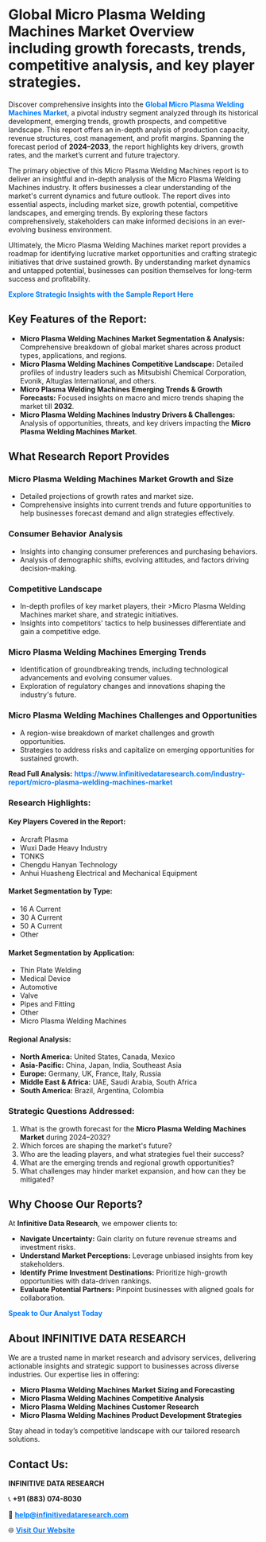 <h1>Global Micro Plasma Welding Machines Market Overview including growth forecasts, trends, competitive analysis, and key player strategies.</h1>
<p>
Discover comprehensive insights into the 
<a href="https://www.infinitivedataresearch.com/industry-report/micro-plasma-welding-machines-market" rel="dofollow" style="color: #007BFF; text-decoration: none;"><strong>Global Micro Plasma Welding Machines Market</strong></a>, a pivotal industry segment analyzed through its historical development, emerging trends, growth prospects, and competitive landscape. This report offers an in-depth analysis of production capacity, revenue structures, cost management, and profit margins. Spanning the forecast period of <strong>2024–2033</strong>, the report highlights key drivers, growth rates, and the market’s current and future trajectory.
</p>
<p>
The primary objective of this Micro Plasma Welding Machines report is to deliver an insightful and in-depth analysis of the Micro Plasma Welding Machines industry. It offers businesses a clear understanding of the market's current dynamics and future outlook. The report dives into essential aspects, including market size, growth potential, competitive landscapes, and emerging trends. By exploring these factors comprehensively, stakeholders can make informed decisions in an ever-evolving business environment.
</p>
<p>
Ultimately, the Micro Plasma Welding Machines market report provides a roadmap for identifying lucrative market opportunities and crafting strategic initiatives that drive sustained growth. By understanding market dynamics and untapped potential, businesses can position themselves for long-term success and profitability.
</p>
<p>
<a href="https://www.infinitivedataresearch.com/request-sample/reportId=102152" style="color: #007BFF; text-decoration: none;"><strong>Explore Strategic Insights with the Sample Report Here</strong></a>
</p>

<h2>Key Features of the Report:</h2>
<ul>
<li><strong>Micro Plasma Welding Machines Market Segmentation & Analysis:</strong> Comprehensive breakdown of global market shares across product types, applications, and regions.</li>
<li><strong>Micro Plasma Welding Machines Competitive Landscape:</strong> Detailed profiles of industry leaders such as Mitsubishi Chemical Corporation, Evonik, Altuglas International, and others.</li>
<li><strong>Micro Plasma Welding Machines Emerging Trends & Growth Forecasts:</strong> Focused insights on macro and micro trends shaping the market till <strong>2032</strong>.</li>
<li><strong>Micro Plasma Welding Machines Industry Drivers & Challenges:</strong> Analysis of opportunities, threats, and key drivers impacting the <strong>Micro Plasma Welding Machines Market</strong>.</li>
</ul>

<h2>What Research Report Provides</h2>
<h3>Micro Plasma Welding Machines Market Growth and Size</h3>
<ul>
<li>Detailed projections of growth rates and market size.</li>
<li>Comprehensive insights into current trends and future opportunities to help businesses forecast demand and align strategies effectively.</li>
</ul>

<h3>Consumer Behavior Analysis</h3>
<ul>
<li>Insights into changing consumer preferences and purchasing behaviors.</li>
<li>Analysis of demographic shifts, evolving attitudes, and factors driving decision-making.</li>
</ul>

<h3>Competitive Landscape</h3>
<ul>
<li>In-depth profiles of key market players, their >Micro Plasma Welding Machines market share, and strategic initiatives.</li>
<li>Insights into competitors' tactics to help businesses differentiate and gain a competitive edge.</li>
</ul>

<h3>Micro Plasma Welding Machines Emerging Trends</h3>
<ul>
<li>Identification of groundbreaking trends, including technological advancements and evolving consumer values.</li>
<li>Exploration of regulatory changes and innovations shaping the industry's future.</li>
</ul>

<h3>Micro Plasma Welding Machines Challenges and Opportunities</h3>
<ul>
<li>A region-wise breakdown of market challenges and growth opportunities.</li>
<li>Strategies to address risks and capitalize on emerging opportunities for sustained growth.</li>
</ul>
<p><strong>Read Full Analysis:</strong> <a href="https://www.infinitivedataresearch.com/industry-report/micro-plasma-welding-machines-market" rel="dofollow" style="color: #007BFF; text-decoration: none;"><strong>https://www.infinitivedataresearch.com/industry-report/micro-plasma-welding-machines-market</strong></a></p>
<h3>Research Highlights:</h3>
<h4>Key Players Covered in the Report:</h4>
<ul><li>Arcraft Plasma</li><li>Wuxi Dade Heavy Industry</li><li>TONKS</li><li>Chengdu Hanyan Technology</li><li>Anhui Huasheng Electrical and Mechanical Equipment</li></ul>
<h4>Market Segmentation by Type:</h4>
<ul><li>16 A Current</li><li>30 A Current</li><li>50 A Current</li><li>Other</li></ul>
<h4>Market Segmentation by Application:</h4>
<ul><li>Thin Plate Welding</li><li>Medical Device</li><li>Automotive</li><li>Valve</li><li>Pipes and Fitting</li><li>Other</li><li>Micro Plasma Welding Machines</li></ul>

<h4>Regional Analysis:</h4>
<ul>
<li><strong>North America:</strong> United States, Canada, Mexico</li>
<li><strong>Asia-Pacific:</strong> China, Japan, India, Southeast Asia</li>
<li><strong>Europe:</strong> Germany, UK, France, Italy, Russia</li>
<li><strong>Middle East & Africa:</strong> UAE, Saudi Arabia, South Africa</li>
<li><strong>South America:</strong> Brazil, Argentina, Colombia</li>
</ul>

<h3>Strategic Questions Addressed:</h3>
<ol>
<li>What is the growth forecast for the <strong>Micro Plasma Welding Machines Market</strong> during 2024–2032?</li>
<li>Which forces are shaping the market's future?</li>
<li>Who are the leading players, and what strategies fuel their success?</li>
<li>What are the emerging trends and regional growth opportunities?</li>
<li>What challenges may hinder market expansion, and how can they be mitigated?</li>
</ol>

<h2>Why Choose Our Reports?</h2>
<p>At <strong>Infinitive Data Research</strong>, we empower clients to:</p>
<ul>
<li><strong>Navigate Uncertainty:</strong> Gain clarity on future revenue streams and investment risks.</li>
<li><strong>Understand Market Perceptions:</strong> Leverage unbiased insights from key stakeholders.</li>
<li><strong>Identify Prime Investment Destinations:</strong> Prioritize high-growth opportunities with data-driven rankings.</li>
<li><strong>Evaluate Potential Partners:</strong> Pinpoint businesses with aligned goals for collaboration.</li>
</ul>
<p><a href="https://www.infinitivedataresearch.com/industry-report/micro-plasma-welding-machines-market" rel="dofollow" style="color: #007BFF; text-decoration: none;"><strong>Speak to Our Analyst Today</strong></a></p>

<h2>About INFINITIVE DATA RESEARCH</h2>
<p>We are a trusted name in market research and advisory services, delivering actionable insights and strategic support to businesses across diverse industries. Our expertise lies in offering:</p>
<ul>
<li><strong>Micro Plasma Welding Machines Market Sizing and Forecasting</strong></li>
<li><strong>Micro Plasma Welding Machines Competitive Analysis</strong></li>
<li><strong>Micro Plasma Welding Machines Customer Research</strong></li>
<li><strong>Micro Plasma Welding Machines Product Development Strategies</strong></li>
</ul>
<p>Stay ahead in today’s competitive landscape with our tailored research solutions.</p>

<h2>Contact Us:</h2>
<p><strong>INFINITIVE DATA RESEARCH</strong></p>
<p>📞 <strong>+91 (883) 074-8030</strong></p>
<p>📧 <strong><a href="mailto:help@infinitivedataresearch.com" style="color: #007BFF;">help@infinitivedataresearch.com</a></strong></p>
<p>🌐 <strong><a href="https://www.infinitivedataresearch.com" rel="dofollow" style="color: #007BFF;">Visit Our Website</a></strong></p>